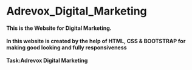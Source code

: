 # Adrevox_Digital_Marketing
 <b> This is the Website for Digital Marketing.</b> <br><br>
 <b> In this website is created by the help of HTML, CSS & BOOTSTRAP  for making good looking and fully responsiveness</b><br><br>
 <b> Task:Adrevox Digital Marketing <b> <br><br>
 
